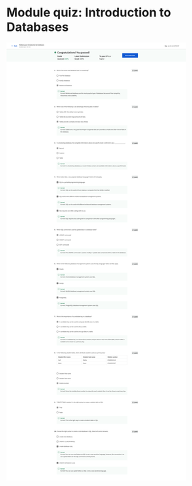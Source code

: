 # Module quiz: Introduction to Databases

![screencapture-coursera-org-learn-intro-to-databases-back-end-development-exam-kQuwT-module-quiz-introduction-to-databases-attempt-2023-01-21-01_44_43.png](Module%20quiz%20Introduction%20to%20Databases%20c1d96c800ccb49ffafebd1f32cd33fa1/screencapture-coursera-org-learn-intro-to-databases-back-end-development-exam-kQuwT-module-quiz-introduction-to-databases-attempt-2023-01-21-01_44_43.png)
